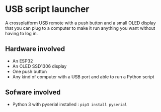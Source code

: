 # USB script launcher

A crossplatform USB remote with a push button and a small OLED display that you can plug to a computer to make it run anything you want without having to log in.

## Hardware involved

- An ESP32
- An OLED SSD1306 display
- One push button 
- Any kind of computer with a USB port and able to run a Python script

## Sofware involved

- Python 3 with pyserial installed : `pip3 install pyserial` 
